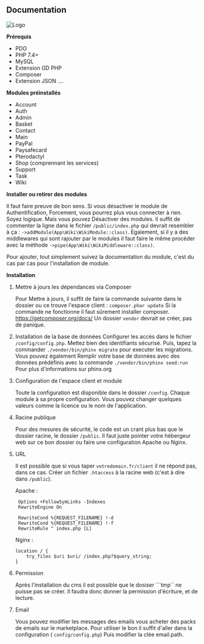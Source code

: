 ## Documentation
![Logo](https://clientx.fr/assets/images/ClientXLight.png "ClientX")

**Prérequis**
- PDO
- PHP 7.4+
- MySQL
- Extension GD PHP
- Composer
- Extension JSON
....

**Modules préinstallés**
- Account
- Auth
- Admin
- Basket
- Contact
- Main
- PayPal
- Paysafecard
- Pterodactyl
- Shop (comprennant les services)
- Support
- Task
- Wiki

**Installer ou retirer des modules**

Il faut faire preuve de bon sens. Si vous désactiver le module de Authentification, Forcement, vous pourrez plus vous connecter à rien. Soyez logique. Mais vous pouvez Désactiver des modules. Il suffit de commenter la ligne dans le fichier ```/public/index.php``` qui devrait resembler à ça : ``->addModule(App\Wiki\WikiModule::class)``. Egalement, si il y a des middlewares qui sont rajouter par le modules il faut faire le même procéder avec la méthode ``->pipe(App\Wiki\WikiMiddleware::class)``. 

Pour ajouter, tout simplement suivez la documentation du module, c'est du cas par cas pour l'installation de module.


**Installation**

1) Mettre à jours les dépendances via Composer

   Pour Mettre à jours, il suffit de faire la commande suivante dans le dossier ou ce trouve l'espace client : 
    ```composer.phar update```
    Si la commande ne fonctionne il faut sûrement installer composer. https://getcomposer.org/docs/
    Un dossier ```vendor``` devrait se créer, pas de panique.


2) Installation de la base de données
    Configurer les accès dans le fichier ```/config/config.php```. Mettez bien des identifiants sécurisé. 
    Puis, tapez la commander ```./vendor/bin/phinx migrate``` pour executer les migrations. Vous pouvez également Remplir votre base de données avec des données prédéfinis avec la commande ```./vendor/bin/phinx seed:run```
    Pour plus d'informations sur phinx.org

3) Configuration de l'espace client et module

   Toute la configuration est disponible dans le dossier ```/config```. Chaque module à sa propre configuration. Vous pouvez changer quelques valeurs comme la licence ou le nom de l'application.

4) Racine publique

   Pour des mesures de sécurité, le code est un crant plus bas que le dossier racine, le dossier ```/public```. Il faut juste pointer votre hébergeur web sur ce bon dossier ou faire une configuration Apache ou Nginx.

5) URL

   Il est possible que si vous taper ```votredomain.fr/client``` il ne répond pas, dans ce cas. Créer un fichier ```.htaccess``` à la racine web (c'est à dire dans ```/public```).

   Apache : 
   ```
    Options +FollowSymLinks -Indexes
    RewriteEngine On

    RewriteCond %{REQUEST_FILENAME} !-d
    RewriteCond %{REQUEST_FILENAME} !-f
    RewriteRule ^ index.php [L]
    ```
    Nginx : 
    ```
    location / {
        try_files $uri $uri/ /index.php?$query_string;
    }
    ```

6) Permission

   Après l'installation du cms il est possible que le dosiser ```tmp`` ne puisse pas se créer. Il faudra donc donner la permission d'écriture, et de lecture.

7) Email

   Vous pouvez modifier les messages des emails vous acheter des packs de emails sur le marketplace. Pour utiliser le bon il suffit d'aller dans la configuration ( ```config/config.php```) Puis modifier la clée email.path.
